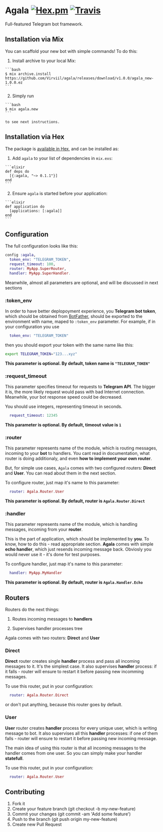
# Agala [![Hex.pm](https://img.shields.io/hexpm/v/agala.svg)](https://hex.pm/packages/agala) [![Travis](https://img.shields.io/travis/Virviil/agala.svg)](https://travis-ci.org/Virviil/agala)

Full-featured Telegram bot framework.

## Installation via Mix

You can scaffold your new bot with simple commands! To do this:

  1. Install archive to your local Mix:

    ```bash
    $ mix archive.install
    https://github.com/Virviil/agala/releases/download/v1.0.0/agala_new-1.0.0.ez
    ```
  2. Simply run
    
    ```bash
    $ mix agala.new
    ```

    to see next instructions.

## Installation via Hex

The package is [available in Hex](https://hex.pm/packages/agala), and can be installed as:

  1. Add `agala` to your list of dependencies in `mix.exs`:

    ```elixir
    def deps do
      [{:agala, "~> 0.1.1"}]
    end
    ```

  2. Ensure `agala` is started before your application:

    ```elixir
    def application do
      [applications: [:agala]]
    end
    ```

## Configuration

The full configuration looks like this:

```elixir
config :agala,
  token_env: "TELEGRAM_TOKEN",
  request_timeout: 100,
  router: MyApp.SuperRouter,
  handler: MyApp.SuperHandler.
```

Meanwhile, almost all parameters are optional, and will be discussed in next sections

### :token_env

In order to have better deplopoyment experience, you **Telegram bot token**, which should be obtained from [BotFather](https://telegram.me/BotFather),
should be exported to the environment with name, maped to `:token_env` parameter. For example, if
in your configuration you use 

```elixir
  token_env: "TELEGRAM_TOKEN"
```

then you should export your token with the same name like this:

```bash
export TELEGRAM_TOKEN="123...xyz"
```

**This parameter is optional. By default, token name is `"TELEGRAM_TOKEN"`**

### :request_timeout

This parameter specifies timeout for requests to **Telegram API**. The bigger it is, the more likely request would pass with bad Internet connection. Meanwhile, your bot response speed could be decreased.

You should use integers, representing timeout in seconds.

```elixir
  request_timeout: 12345
```

**This parameter is optional. By default, timeout value is `1`**

### :router

This parameter represents name of the module, which is routing messages, incoming to your **bot** to handlers. You cant read in documentation, what router is doing additionaly, and even **how to implement your own router**.

But, for simple use cases, `Agala` comes with two configured routers: **Direct** and **User**. You can read about them in the next section.

To configure router, just map it's name to this parameter:

```elixir
  router: Agala.Router.User
```

**This parameter is optional. By default, router is `Agala.Router.Direct`**

### :handler

This parameter represents name of the module, which is handling messages, incoming from your **router**. 

This is the part of application, which should be implemented by **you**. To know, how to do this - read appropriate section.
**Agala** comes with simple **echo handler**, which just resends incoming message back. Obviosly you would never use it - it's done for test purposes.

To configure handler, just map it's name to this parameter:

```elixir
  handler: MyApp.MyHandler
```

**This parameter is optional. By default, router is `Agala.Handler.Echo`**

## Routers

Routers do the next things:

1. Routes incoming messages to **handlers**

2. Supervises handler processes tree

Agala comes with two routers: **Direct** and **User**

### Direct

**Direct** router creates single **handler** process and pass all incoming messages to it. It's the simplest case. It also supervises **handler** process: if it falls - router will ensure to restart it before passing new incomming messages.

To use this router, put in your configuration:

```elixir
  router: Agala.Router.Direct
```

or don't put anything, because this router goes by default.

### User

**User** router creates **handler** process for every unique user, which is writing message to bot. It also supervises all this **handler** processes: if one of them falls - router will ensure to restart it before passing new incoming message.

The main idea of using this router is that all incoming messages to the handler comes from one user. So you can simply make your handler **statefull**.

To use this router, put in your configuration:

```elixir
  router: Agala.Router.User
```

## Contributing

1. Fork it
2. Create your feature branch (git checkout -b my-new-feature)
3. Commit your changes (git commit -am 'Add some feature')
4. Push to the branch (git push origin my-new-feature)
5. Create new Pull Request
